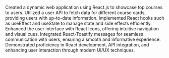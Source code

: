  Created a dynamic web application using React.js to showcase top courses to users. Utilized a user API to fetch data for different course cards, providing users with up-to-date information. Implemented React hooks such as useEffect and useState to manage state and side effects efficiently. Enhanced the user interface with React Icons, offering intuitive navigation and visual cues. Integrated React-Toastify messages for seamless communication with users, ensuring a smooth and informative experience. Demonstrated proficiency in React development, API integration, and enhancing user interaction through modern UI/UX techniques.